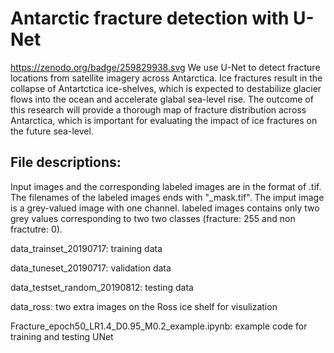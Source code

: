 # Antarctic fracture detection with U-Net
https://zenodo.org/badge/259829938.svg
We use U-Net to detect fracture locations from satellite imagery across Antarctica. Ice fractures result in the collapse of Antartctica ice-shelves, which is expected to destabilize glacier flows into the ocean and accelerate glabal sea-level rise. The outcome of this research will provide a thorough map of fracture distribution across Antarctica, which is important for evaluating the impact of ice fractures on the future sea-level.

## File descriptions:
Input images and the corresponding labeled images are in the format of .tif. The filenames of the labeled images ends with "_mask.tif". The imput image is a grey-valued image with one channel. labeled images contains only two grey values corresponding to two two classes (fracture: 255 and non fractutre: 0).

data_trainset_20190717: training data

data_tuneset_20190717: validation data

data_testset_random_20190812: testing data

data_ross: two extra images on the Ross ice shelf for visulization 

Fracture_epoch50_LR1.4_D0.95_M0.2_example.ipynb: example code for training and testing UNet
